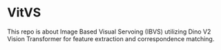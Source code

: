 # VitVS
This repo is about Image Based Visual Servoing (IBVS) utilizing Dino V2 Vision Transformer for feature extraction and correspondence matching.

